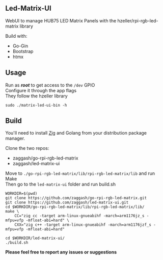 ## Led-Matrix-UI  

WebUI to manage HUB75 LED Matrix Panels with the hzeller/rpi-rgb-led-matrix library  

Build with:  
  * Go-Gin
  * Bootstrap
  * htmx

## Usage  

Run as ***root*** to get access to the `/dev` GPIO  
Configure it through the app flags  
They follow the hzeller library  
```  
sudo ./matrix-led-ui-bin -h
```

## Build  

You'll need to install [Zig](https://ziglang.org/) and Golang from your distribution package manager.  

Clone the two repos:  
 * zaggash/go-rpi-rgb-led-matrix
 * zaggash/led-matrix-ui

Move to `./go-rpi-rgb-led-matrix/lib/rpi-rgb-led-matrix/lib` and run Make  
Then go to the `led-matrix-ui` folder and run build.sh  

```
WORKDIR=$(pwd)
git clone https://github.com/zaggash/go-rpi-rgb-led-matrix.git
git clone https://github.com/zaggash/led-matrix-ui.git
cd $WORKDIR/go-rpi-rgb-led-matrix/lib/rpi-rgb-led-matrix/lib/
make \
    CC="zig cc -target arm-linux-gnueabihf -march=arm1176jz_s -mfpu=vfp -mfloat-abi=hard" \
    CXX="zig c++ -target arm-linux-gnueabihf -march=arm1176jzf_s -mfpu=vfp -mfloat-abi=hard"

cd $WORKDIR/led-matrix-ui/
./build.sh
```

__Please feel free to report any issues or suggestions__
